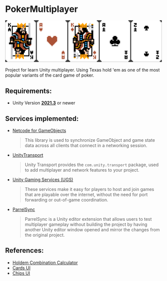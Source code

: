 # **PokerMultiplayer**
![titleBanner](PokerTitle.jpg)

Project for learn Unity multiplayer. Using Texas hold 'em as one of the most popular variants of the card game of poker.
<br>
## **Requirements**:
 - Unity Version [**2021.3**](https://unity3d.com/get-unity/download) or newer

## **Services implemented:**
  * [Netcode for GameObjects](https://unity.com/products/netcode) 
    >This library is used to synchronize GameObject and game state data across all clients that connect in a networking session.
  * [UnityTransport](https://docs-multiplayer.unity3d.com/transport/current/about/index.html)
    >Unity Transport provides the `com.unity.transport` package, used to add multiplayer and network features to your project.
  * [Unity Gaming Services (UGS)](https://unity.com/solutions/gaming-services)
    >These services make it easy for players to host and join games that are playable over the internet, without the need for port forwarding or out-of-game coordination.
  * [ParrelSync](https://github.com/VeriorPies/ParrelSync)
	>ParrelSync is a Unity editor extension that allows users to test multiplayer gameplay without building the project by having another Unity editor window opened and mirror the changes from the original project.

## **References:**
* [Holdem Combination Сalculator](https://github.com/ccqi/TexasHoldem)
* [Cards UI](https://drawsgood.itch.io/8bit-deck-card-assets)
* [Chips UI](https://www.freepik.com/premium-vector/cards-chips-dice-pixel-art-set-poker-game-casino-gambling-elements-collection-8-bit_31890168.htm)